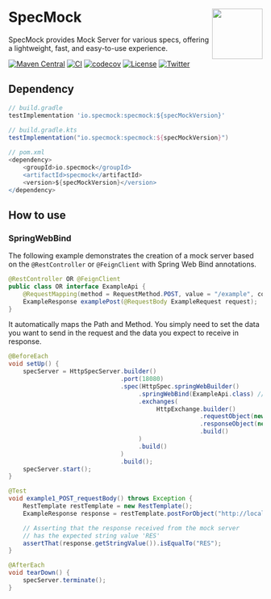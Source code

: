 # <img src="https://dodn.io/specmock/logo_circle_200px.png" align="right" width="100">SpecMock

SpecMock provides Mock Server for various specs, offering a lightweight, fast, and easy-to-use experience.

[![Maven Central](https://img.shields.io/maven-central/v/io.specmock/specmock.svg?label=Maven%20Central&color=)](https://search.maven.org/search?q=g:%22io.specmock%22%20AND%20a:%22specmock%22)
[![CI](https://github.com/specmock/specmock/actions/workflows/ci.yml/badge.svg)](https://github.com/specmock/specmock/actions/workflows/ci.yml)
[![codecov](https://codecov.io/gh/specmock/specmock/graph/badge.svg?token=MH9F8QVR41)](https://codecov.io/gh/specmock/specmock)
[![License](https://img.shields.io/badge/License-Apache%202.0-brightgreen.svg)](https://opensource.org/licenses/Apache-2.0)
[![Twitter](https://img.shields.io/twitter/url?style=social&url=https%3A%2F%2Ftwitter.com%2FSpecMock)](https://twitter.com/SpecMock)

## Dependency

```groovy
// build.gradle
testImplementation 'io.specmock:specmock:${specMockVersion}'
        
// build.gradle.kts
testImplementation("io.specmock:specmock:${specMockVersion}")

// pom.xml
<dependency>
    <groupId>io.specmock</groupId>
    <artifactId>specmock</artifactId>
    <version>${specMockVersion}</version>
</dependency>
```

## How to use

### SpringWebBind

The following example demonstrates the creation of a mock server based on the `@RestController` or `@FeignClient` with Spring Web Bind annotations.

```java
@RestController OR @FeignClient
public class OR interface ExampleApi {
    @RequestMapping(method = RequestMethod.POST, value = "/example", consumes = MediaType.APPLICATION_JSON_VALUE)
    ExampleResponse examplePost(@RequestBody ExampleRequest request);
}
```

It automatically maps the Path and Method. You simply need to set the data you want to send in the request and the data you expect to receive in response.

```java
@BeforeEach
void setUp() {
    specServer = HttpSpecServer.builder()
                               .port(18080)
                               .spec(HttpSpec.springWebBuilder()
                                    .springWebBind(ExampleApi.class) // Target Spring-Web-Bind class
                                    .exchanges(
                                         HttpExchange.builder()
                                                     .requestObject(new ExampleRequest("REQ")) // Setting request data
                                                     .responseObject(new ExampleResponse("RES")) // Setting response data
                                                     .build()
                                    )
                                    .build()
                               )
                               .build();
    specServer.start();
}

@Test
void example1_POST_requestBody() throws Exception {
    RestTemplate restTemplate = new RestTemplate();
    ExampleResponse response = restTemplate.postForObject("http://localhost:18080/example", new ExampleRequest("REQ"), ExampleResponse.class);

    // Asserting that the response received from the mock server
    // has the expected string value 'RES'
    assertThat(response.getStringValue()).isEqualTo("RES");
}

@AfterEach
void tearDown() {
    specServer.terminate();
}
```

